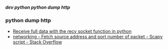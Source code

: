 _**dev python python dump http**_

### python dump http

- [Receive full data with the recv socket function in python](http://www.binarytides.com/receive-full-data-with-the-recv-socket-function-in-python/)
- [networking - Fetch source address and port number of packet - Scapy script - Stack Overflow](http://stackoverflow.com/questions/19311673/fetch-source-address-and-port-number-of-packet-scapy-script)
